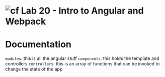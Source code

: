 ![cf](https://i.imgur.com/7v5ASc8.png) Lab 20 - Intro to Angular and Webpack
======

# Documentation
`modules`: this is all the angular stuff
`components`: this holds the template and controllers
`controllers`: this is an array of functions that can be invoked to change the state of the app
